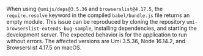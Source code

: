 When using `@umijs/deps@3.5.36` and `browserslist@4.17.5`, the `require.resolve` keyword in the compiled `babel/bundle.js` file returns an empty module. This issue can be reproduced by cloning the repository `umi-browserslist-extends-bug-sample`, installing dependencies, and starting the development server. The expected behavior is for the application to run without errors. The affected versions are Umi 3.5.36, Node 16.14.2, and Browserslist 4.17.5 on macOS.
